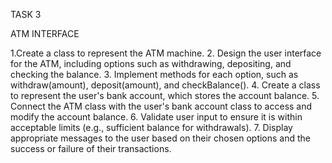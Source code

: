 TASK 3

ATM INTERFACE
 
1.Create a class to represent the ATM machine. 
2. Design the user interface for the ATM, including options such as withdrawing, depositing, and 
checking the balance. 
3. Implement methods for each option, such as withdraw(amount), deposit(amount), and 
checkBalance(). 
4. Create a class to represent the user's bank account, which stores the account balance. 
5. Connect the ATM class with the user's bank account class to access and modify the account 
balance. 
6. Validate user input to ensure it is within acceptable limits (e.g., sufficient balance for withdrawals). 
7. Display appropriate messages to the user based on their chosen options and the success or failure 
of their transactions.
